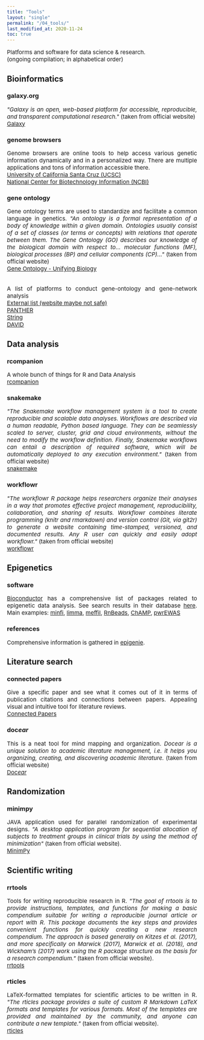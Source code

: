 ```yaml
---
title: "Tools"
layout: "single"
permalink: "/04_tools/"
last_modified_at: 2020-11-24
toc: true
---
```



<p style="font-size:15px" align="justify">
Platforms and software for data science & research.<br>
(ongoing compilation; in alphabetical order)
</p>


## Bioinformatics
### galaxy.org
<p style="font-size:15px" align="justify">
<em>"Galaxy is an open, web-based platform for accessible, reproducible, and transparent computational research."</em> (taken from official  website)
<br><a href="https://galaxyproject.org/">Galaxy</a>
</p>

### genome browsers
<p style="font-size:15px" align="justify">
Genome browsers are online tools to help access various genetic information dynamically  and in a personalized way. There are multiple applications and tons of information accessible  there.
<br><a href="https://genome-euro.ucsc.edu/">University of California Santa Cruz (UCSC)</a>
<br><a href="https://www.ncbi.nlm.nih.gov/genome/gdv/">National Center for Biotechnology Information (NCBI)</a>
</p>

### gene ontology
<p style="font-size:15px" align="justify">
Gene ontology terms are used to standardize and facilitate a common language in genetics. <em>"An ontology is a formal representation of a body of knowledge within a given domain. Ontologies usually consist of a set of classes (or terms or concepts) with relations that operate between them. The Gene Ontology (GO) describes our knowledge of the biological domain with respect to... molecular functions (MF), biological processes (BP) and cellular components (CP)..."</em> (taken from official  website)
<br><a href="http://geneontology.org/">Gene Ontology - Unifying Biology</a>
</p>

<p style="font-size:15px" align="justify">
<br>A list of platforms to conduct gene-ontology and gene-network analysis
<br><a href="http://www-legacy.geneontology.org/GO.tools_by_type.browser.shtml">External list (website maybe not safe)</a>
<br><a href="http://www.pantherdb.org/">PANTHER</a>
<br><a href="https://string-db.org/">String</a>
<br><a href="https://david.ncifcrf.gov/">DAVID</a>
</p>


## Data analysis
### rcompanion
<p style="font-size:15px" align="justify">
A whole bunch of things for R and Data Analysis
<br><a href="https://rcompanion.org/handbook/">rcompanion</a>
</p>

### snakemake
<p style="font-size:15px" align="justify">
<em>"The Snakemake workflow management system is a tool to create reproducible and scalable data analyses. Workflows are described via a human readable, Python based language. They can be seamlessly scaled to server, cluster, grid and cloud environments, without the need to modify the workflow definition. Finally, Snakemake workflows can entail a description of required software, which will be automatically deployed to any execution environment."</em> (taken from official  website)
<br><a href="https://snakemake.readthedocs.io/en/stable/">snakemake</a>
</p>

### workflowr
<p style="font-size:15px" align="justify">
<em>"The workflowr R package helps researchers organize their analyses in a way that promotes effective project management, reproducibility, collaboration, and sharing of results. Workflowr combines literate programming (knitr and rmarkdown) and version control (Git, via git2r) to generate a website containing time-stamped, versioned, and documented results. Any R user can quickly and easily adopt workflowr."</em> (taken from official  website)
<br><a href="https://jdblischak.github.io/workflowr/">workflowr</a>
</p>


## Epigenetics
### software
<p style="font-size:15px" align="justify">
<a href="https://bioconductor.org/">Bioconductor</a> has a comprehensive list of packages related to epigenetic data analysis. See search results in their database <a href="https://bioconductor.org/help/search/index.html?q=epigenetics/">here</a>. Main examples:
<a href="https://pubmed.ncbi.nlm.nih.gov/24478339/">minfi</a>,
<a href="https://academic.oup.com/nar/article/43/7/e47/2414268">limma</a>,
<a href="https://academic.oup.com/bioinformatics/article/34/23/3983/5042224">meffil</a>,
<a href="https://rnbeads.org/index.html">RnBeads</a>,
<a href="https://academic.oup.com/bioinformatics/article/33/24/3982/4082274">ChAMP</a>,
<a href="https://bmcbioinformatics.biomedcentral.com/articles/10.1186/s12859-019-2804-7">pwrEWAS</a>
</p>

### references
<p style="font-size:15px" align="justify">
Comprehensive information is gathered in <a href="https://epigenie.com/epigenetic-tools-and-databases/">epigenie</a>.
</p>


## Literature search
### connected papers
<p style="font-size:15px" align="justify">
Give a specific paper and see what it comes out of it in terms of publication citations and connections between papers. Appealing visual and intuitive tool for literature reviews.
<br><a href="https://www.connectedpapers.com/">Connected Papers</a>
</p>

### doc<em>ear</em>
<p style="font-size:15px" align="justify">
This is a neat tool for mind mapping and organization. <em>Docear is a unique solution to academic literature management, i.e. it helps you organizing, creating, and discovering academic literature.</em> (taken from official  website)
<br><a href="https://docear.com/">Doc<em>ear</em></a>
</p>


## Randomization
### minimpy
<p style="font-size:15px" align="justify">
JAVA application used for parallel randomization of experimental designs. <em>"A desktop application program for sequential allocation of subjects to treatment groups in clinical trials by using the method of minimization"</em> (taken from official website).
<br><a href="https://sourceforge.net/projects/minimpy/#">MinimPy</a>
</p>


## Scientific writing
### rrtools
<p style="font-size:15px" align="justify">
Tools for writing reproducible research in R. <em>"The goal of rrtools is to provide instructions, templates, and functions for making a basic compendium suitable for writing a reproducible journal article or report with R. This package documents the key steps and provides convenient functions for quickly creating a new research compendium. The approach is based generally on Kitzes et al. (2017), and more specifically on Marwick (2017), Marwick et al. (2018), and Wickham’s (2017) work using the R package structure as the basis for a research compendium."</em> (taken from official website).
<br><a href="https://github.com/benmarwick/rrtools">rrtools</a>
</p>

### rticles
<p style="font-size:15px" align="justify">
LaTeX-formatted templates for scientific articles to be written in R. <em>"The rticles package provides a suite of custom R Markdown LaTeX formats and templates for various formats. Most of the templates are provided and maintained by the community, and anyone can contribute a new template."</em> (taken from official website).
<br><a href="https://cran.r-project.org/web/packages/rticles/index.html">rticles</a>
</p>
